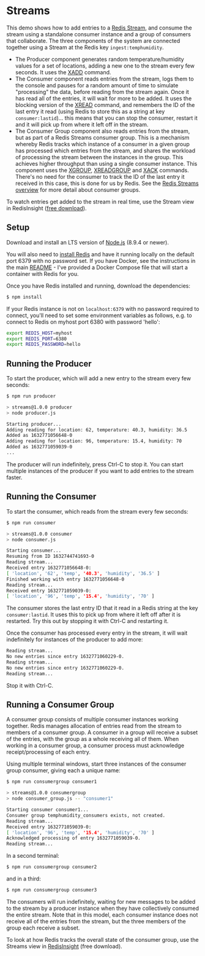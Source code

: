 # Streams

This demo shows how to add entries to a [Redis Stream](https://redis.io/topics/streams-intro), and consume the stream using a standalone consumer instance and a group of consumers that collaborate.  The three components of the system are connected together using a Stream at the Redis key `ingest:temphumidity`.

* The Producer component generates random temperature/humidity values for a set of locations, adding a new one to the stream every few seconds.  It uses the [XADD](https://redis.io/commands/xadd) command.
* The Consumer component reads entries from the stream, logs them to the console and pauses for a random amount of time to simulate "processing" the data, before reading from the stream again.  Once it has read all of the entries, it will wait for more to be added.  It uses the blocking version of the [XREAD](https://redis.io/commands/xread) command, and remembers the ID of the last entry it read (using Redis to store this as a string at key `consumer:lastid`)... this means that you can stop the consumer, restart it and it will pick up from where it left off in the stream.
* The Consumer Group component also reads entries from the stream, but as part of a Redis Streams consumer group.  This is a mechanism whereby Redis tracks which instance of a consumer in a given group has processed which entries from the stream, and shares the workload of processing the stream between the instances in the group.  This achieves higher throughput than using a single consumer instance.  This component uses the [XGROUP](https://redis.io/commands/xgroup), [XREADGROUP](https://redis.io/commands/xreadgroup) and [XACK](https://redis.io/commands/xack) commands.  There's no need for the consumer to track the ID of the last entry it received in this case, this is done for us by Redis.  See the [Redis Streams overview](https://redis.io/topics/streams-intro) for more detail about consumer groups.

To watch entries get added to the stream in real time, use the Stream view in RedisInsight ([free download](https://redis.com/redis-enterprise/redis-insight/)).

## Setup

Download and install an LTS version of [Node.js](https://nodejs.org/en/download/) (8.9.4 or newer).

You will also need to [install Redis](https://redis.io/download) and have it running locally on the default port 6379 with no password set.  If you have Docker, see the instructions in the main [README](../README.md) - I've provided a Docker Compose file that will start a container with Redis for you.

Once you have Redis installed and running, download the dependencies:

```bash
$ npm install
```

If your Redis instance is not on `localhost:6379` with no password required to connect, you'll need to set some environment variables as follows, e.g. to connect to Redis on myhost port 6380 with password 'hello':

```bash
export REDIS_HOST=myhost
export REDIS_PORT=6380
export REDIS_PASSWORD=hello
```

## Running the Producer

To start the producer, which will add a new entry to the stream every few seconds:

```bash
$ npm run producer

> streams@1.0.0 producer
> node producer.js

Starting producer...
Adding reading for location: 62, temperature: 40.3, humidity: 36.5
Added as 1632771056648-0
Adding reading for location: 96, temperature: 15.4, humidity: 70
Added as 1632771059039-0
...
```

The producer will run indefinitely, press Ctrl-C to stop it.  You can start multiple instances of the producer if you want to add entries to the stream faster.

## Running the Consumer

To start the consumer, which reads from the stream every few seconds:

```bash
$ npm run consumer

> streams@1.0.0 consumer
> node consumer.js

Starting consumer...
Resuming from ID 1632744741693-0
Reading stream...
Received entry 1632771056648-0:
[ 'location', '62', 'temp', '40.3', 'humidity', '36.5' ]
Finished working with entry 1632771056648-0
Reading stream...
Received entry 1632771059039-0:
[ 'location', '96', 'temp', '15.4', 'humidity', '70' ]
```

The consumer stores the last entry ID that it read in a Redis string at the key `consumer:lastid`.  It uses this to pick up from where it left off after it is restarted.  Try this out by stopping it with Ctrl-C and restarting it.

Once the consumer has processed every entry in the stream, it will wait indefinitely for instances of the producer to add more:

```bash
Reading stream...
No new entries since entry 1632771060229-0.
Reading stream...
No new entries since entry 1632771060229-0.
Reading stream...
```

Stop it with Ctrl-C.

## Running a Consumer Group

A consumer group consists of multiple consumer instances working together.  Redis manages allocation of entries read from the stream to members of a consumer group.  A consumer in a group will receive a subset of the entries, with the group as a whole receiving all of them.  When working in a consumer group, a consumer process must acknowledge receipt/processing of each entry.

Using multiple terminal windows, start three instances of the consumer group consumer, giving each a unique name:

```bash
$ npm run consumergroup consumer1

> streams@1.0.0 consumergroup
> node consumer_group.js -- "consumer1"

Starting consumer consumer1...
Consumer group temphumidity_consumers exists, not created.
Reading stream...
Received entry 1632771059039-0:
[ 'location', '96', 'temp', '15.4', 'humidity', '70' ]
Acknowledged processing of entry 1632771059039-0.
Reading stream...
```

In a second terminal:

```bash
$ npm run consumergroup consumer2
```

and in a third:

```bash
$ npm run consumergroup consumer3
```

The consumers will run indefinitely, waiting for new messages to be added to the stream by a producer instance when they have collectively consumed the entire stream.  Note that in this model, each consumer instance does not receive all of the entries from the stream, but the three members of the group each receive a subset.

To look at how Redis tracks the overall state of the consumer group, use the Streams view in [RedisInsight](https://redis.com/redis-enterprise/redis-insight/) (free download).
